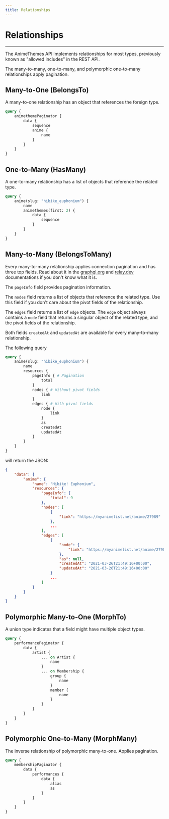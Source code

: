 ```yaml
---
title: Relationships
---
```


# Relationships

---

The AnimeThemes API implements relationships for most types, previously known as "allowed includes" in the REST API.

The many-to-many, one-to-many, and polymorphic one-to-many relationships apply pagination.

## Many-to-One (BelongsTo)

A many-to-one relationship has an object that references the foreign type.

```graphql
query {
    animethemePaginator {
        data {
            sequence
            anime {
                name
            }
        }
    }
}
```

## One-to-Many (HasMany)

A one-to-many relationship has a list of objects that reference the related type.

```graphql
query {
    anime(slug: "hibike_euphonium") {
        name
        animethemes(first: 2) {
            data {
                sequence
            }
        }
    }
}
```

## Many-to-Many (BelongsToMany)

Every many-to-many relationship applies connection pagination and has three top fields.
Read about it in the [graphql.org](https://graphql.org/learn/pagination/#pagination-and-edges)
and [relay.dev](https://relay.dev/graphql/connections.htm) documentations if you don't know what it is.

The `pageInfo` field provides pagination information.

The `nodes` field returns a list of objects that reference the related type.
Use this field if you don't care about the pivot fields of the relationship.

The `edges` field returns a list of `edge` objects.
The `edge` object always contains a `node` field that returns a singular object of the related type,
and the pivot fields of the relationship.

Both fields `createdAt` and `updatedAt` are available for every many-to-many relationship.

The following query
```graphql
query {
    anime(slug: "hibike_euphonium") {
        name
        resources {
            pageInfo { # Pagination
                total
            }
            nodes { # Without pivot fields
                link
            }
            edges { # With pivot fields
                node {
                    link
                }
                as
                createdAt
                updatedAt
            }
        }
    }
}
```
will return the JSON:
```json
{
    "data": {
        "anime": {
            "name": "Hibike! Euphonium",
            "resources": {
                "pageInfo": {
                    "total": 9
                },
                "nodes": [
                    {
                        "link": "https://myanimelist.net/anime/27989"
                    },
                    ...
                ],
                "edges": [
                    {
                        "node": {
                            "link": "https://myanimelist.net/anime/27989"
                        },
                        "as": null,
                        "createdAt": "2021-03-26T21:49:16+00:00",
                        "updatedAt": "2021-03-26T21:49:16+00:00"
                    }
                    ...
                ]
            }
        }
    }
}
```

## Polymorphic Many-to-One (MorphTo)

A union type indicates that a field might have multiple object types.

```graphql
query {
    performancePaginator {
        data {
            artist {
                ... on Artist {
                    name
                }
                ... on Membership {
                    group {
                        name
                    }
                    member {
                        name
                    }
                }
            }
        }
    }
}
```

## Polymorphic One-to-Many (MorphMany)

The inverse relationship of polymorphic many-to-one. Applies pagination.

```graphql
query {
    membershipPaginator {
        data {
            performances {
                data {
                    alias
                    as
                }
            }
        }
    }
}
```